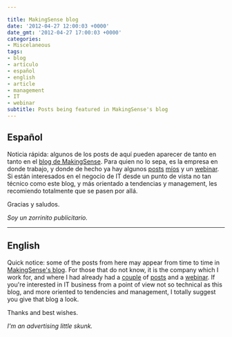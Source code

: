 ```yaml
---

title: MakingSense blog
date: '2012-04-27 12:00:03 +0000'
date_gmt: '2012-04-27 17:00:03 +0000'
categories:
- Miscelaneous
tags:
- blog
- artículo
- español
- english
- article
- management
- IT
- webinar
subtitle: Posts being featured in MakingSense's blog
---
```


## Español

Noticia rápida: algunos de los posts de aquí pueden aparecer de tanto en tanto en el [blog de MakingSense](http://blog.makingsense.com/). Para quien no lo sepa, es la empresa en donde trabajo, y donde de hecho ya hay algunos [posts](http://blog.makingsense.com/2010/07/doppler-reports/) [míos](http://blog.makingsense.com/2010/09/gmail-priority-inbox/) y un [webinar](http://blog.makingsense.com/2011/08/auto-scaling-in-windows-azure/). Si están interesados en el negocio de IT desde un punto de vista no tan técnico como este blog, y más orientado a tendencias y management, les recomiendo totalmente que se pasen por allá.

Gracias y saludos.

_Soy un zorrinito publicitario._
<hr style="width: 100%;" width="100%" />

## English

Quick notice: some of the posts from here may appear from time to time in [MakingSense's blog](http://blog.makingsense.com/). For those that do not know, it is the company which I work for, and where I had already had a [couple](http://blog.makingsense.com/2010/07/doppler-reports/) of [posts](http://blog.makingsense.com/2010/09/gmail-priority-inbox/) and a [webinar](http://blog.makingsense.com/2011/08/auto-scaling-in-windows-azure/). If you're interested in IT business from a point of view not so technical as this blog, and more oriented to tendencies and management, I totally suggest you give that blog a look.

Thanks and best wishes.

_I'm an advertising little skunk._
